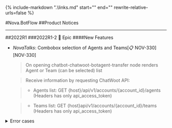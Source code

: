 {%
   include-markdown ".\links.md"
   start="<!--tasklink-start-->"
   end="<!--tasklink-end-->"
   rewrite-relative-urls=false
%}

#Nova.BotFlow
##Product Notices
***
##2022R1
###2022R1-2 :briefcase: Epic
####New Features
- *NovaTalks*: Combobox selection of Agents and Teams[:clipboard: NOV-330] [NOV-330]

	> On opening chatbot-chatwoot-botagent-transfer node renders Agent or Team (can be selected) list

	> Receive information by requesting ChatWoot API:

	> 	* Agents list: GET {host}/api/v1/accounts/{account_id}/agents (Headers has only api_access_token)

	> 	* Teams list: GET {host}api/v1/accounts/{account_id}/teams (Headers has only api_access_token)

<details><summary>Error cases</summary>
<p>
```
• WEB is down:

On list request we'll receive in browser devtools' console:
red.min.js?v=2.1.3:16 WebSocket connection to 'wss://novachatsconnector.test.novait.com.ua/botflow/comms' failed: 

• Redis is down:

On list request we'll receive in devtools' console:
GET https://novachatsconnector.test.novait.com.ua/redbot/chatwoot-botagent/get_agents?id=367e10bd2df215cc 502 (Bad Gateway)
and WebSocket errors

• Request has status code not equal to 200:

Error with status code 502 in BotFlow debug window

• Wrong BotFlow configuration:

Error shown as a red triangle icon under chatbot-chatwoot-botagent-receive node
```
</p>
</details>
- *NovaTalks*: Created BotAgent chatbot flow [:clipboard: NOV-320] [NOV-320]

	> BotAgent-In can parse events: conversation_opened, conversation_resolved

	> BotAgent-Out ignore his own messages sent on webhook

- *NovaTalks*: Conversation state check node [:clipboard: NOV-320] [NOV-320]

	> chatbot-chatwoot-conversation-state node can check conditions:

	> 	• "isAnswered" state in X minutes ("Answer timeout" can be configured)

	> 	• "isTransferred" state

- *NovaTalks*: Chatwoot BotAgent Outgoing events [:clipboard: NOV-322] [NOV-322]

	> chatbot-chatwoot-botagent-receive node not only process incoming, but also outgoing messages (sent from BotAgent)

####Bug Fixes
- *ABC*: fixed files being not sent to client [:clipboard: NOV-335] [NOV-335]

	> Files that are not message, photo, or video are converted in .document extension
***

###2022R1-1 :briefcase: Epic
####New Features
- *WhatsApp (Nexmo)*: migration from API v0.1 to API v1 [:clipboard: NOV-309] [NOV-309]
- *WhatsApp (Nexmo)*: backwards compatibility with API v0.1 [:clipboard: NOV-309] [NOV-309]

####Bug Fixes
- none
***

##2021R4
####New Features
- Developed **Message Queue** node with ability to store messages and retrive then on request [:clipboard: NOV-290] [NOV-290]

	> • created own package based on **node-red-contrib-multiple-queue**

- Implemented integration with ChatWoot Agent Bot [:clipboard: NOV-299] [NOV-299]

	> • ChatWoot BotAgent node (chatbot-chatwoot-botagent-send/receive) does support:

	>	- text messages

	>	- media (pictures, video, audio, files)
	
	>	- rich media (inline-buttons, quick-replies, generic-template)
	
	> • ChatWoot BotAgent Transfer node (chatbot-chatwoot-botagent-transfer):
	
	>	- can trasfer on team or agent with specified ID
	
	>	- fields "Transfer target type" and "Transfer target" must be filled
	
	> • Event Switch node (chatbot-chatwoot-conversation-switch) to work with conversation states:
	
	>	- Pending
	
	>	- Open
	
	>	- Snoozed
	
	>	- Resolved

	>	- Other

- RedBot 0.19.11 new functionality transfer to Nova.Botflow [:clipboard: NOV-282] [NOV-282]
- *ABC*: added **Quick Reply** message support [:clipboard: NOV-204] [NOV-204]

	> • Available from iOS 15, iPadOS 15, macOS 12 beta 5

- *ABC*: added **Checking List** and **Time Picker** messages support [:clipboard: NOV-205] [NOV-205]
- *ABC*: added **Capability List** header support [:clipboard: NOV-206] [NOV-206]

	> • With backwards compatibility for versions of iOS < 15.0

- Developed **Message Queue** node with ability to store messages and retrive then on request [:clipboard: NOV-288] [NOV-288]

	> • **node-red-contrib-simple-message-queue** functionality check
	
- *Twitter*: added support of channel [:clipboard: NOV-224] [NOV-224]
- *WhatsApp (Infobib)*: added support of channel [:clipboard: NOV-232] [NOV-232]
- Added support of Rich Media messages to channels [:clipboard: NOV-283] [NOV-283]:

	> • Vkontakte, Odnoklassniki, WhatsApp (Infobib)

- Realised ChatWoot connector [:clipboard: NOV-298] [NOV-298]
- Transfered **node-red-contrib-channels** and **node-red-contrib-chatbot-apple** packages to **node-red-contrib-chatbot** [:clipboard: NOV-299] [NOV-299]

####Bug Fixes
- Fixed Refresh Timeout function [:clipboard: NOV-280] [NOV-280]
***

##2021R3
####New Features
- *All channels*: added outbound messages [:clipboard: NOV-239] [NOV-239]:
	* without specific answer redirect on agent or workgroup\skillgroup 
	* with reservation of agent or workgroup\skillgroup after outbound message and specific answer redirect on agent or workgroup\skillgroup
	* with reservation of agent or workgroup\skillgroup after client's reply and specific answer redirect on agent or workgroup\skillgroup
- Extended support of Rich Media for Omilia [:clipboard: NOV-176] [NOV-176]
- Added ChatProxy support for existing channels [:clipboard: NOV-177] [NOV-177]
- Enhanced webhook implementation for channels [:clipboard: NOV-183] [NOV-183]

	> • Webhooks are following one set URL template (excluding Apple channel)

	> • Few bots can be setup on one channel at the same time (in different flows or with switch)

- *WhatsApp (Infobip)*: added support of channel [:clipboard: NOV-184] [NOV-184]
- *All channels*: added **sessionRefreshTimeout** to **Omilia** conversations [:clipboard: NOV-188] [NOV-188]

	> • Mechanism: at the start of conversation sets timer that every time checks if there were messages from client in set timeframe, if messages weren't sent, then it throws up **No Input** event to Omilia

- *All channels*: added functionality to call second Omilia app [:clipboard: NOV-189] [NOV-189]

	> • for example: survey application

- *ABC*: smiles are converted in unicode and sent to Omilia [:clipboard: NOV-190] [NOV-190]

	> • Omilia doesn't support any media content

- Developed backward compatibility of inbuild nodes [:clipboard: NOV-191] [NOV-191]
- *Slack*: added support of channel [:clipboard: NOV-201] [NOV-201]
- Migration to Node.Red version 2.X [:clipboard: NOV-207] [NOV-207]
- Added logging to external .log file on server [:clipboard: NOV-208] [NOV-208]
- Added **Redis** as a context provider [:clipboard: NOV-210] [NOV-210]

	> • Based on ioredis library

- *Telegram*: added **Card** Rich Media messages support [:clipboard: NOV-219] [NOV-219]
- *Telegram*: added **Carousel**Rich Media messages support [:clipboard: NOV-220] [NOV-220]
- *Slack*: added **Button Grid** Rich Media messages support [:clipboard: NOV-233] [NOV-233]
- *Slack*: added **Button List** Rich Media messages support [:clipboard: NOV-234] [NOV-234]
- *Vkotankte*: added support of channel [:clipboard: NOV-230] [NOV-230]
- *Odnoklassniki*: added support of channel [:clipboard: NOV-231] [NOV-231]
- Realised parallel work of same channels (with different configuration) on separate flows [:clipboard: NOV-263] [NOV-263]
- Imported **chat-platform** library for further support and development from our side [:clipboard: NOV-209] [NOV-209]

####Bug Fixes
- *Viber*: fixed sending of attachments both ways [:clipboard: NOV-180] [NOV-180]
- *Telegram*: fixed sending comments with media content [:clipboard: NOV-217] [NOV-217]
- Negated influence of receiver nodes in swiched off flows on working received nodes [:clipboard: NOV-235] [NOV-235]
- *Slack*: fixed **oAuthURL** link generation on channel creation [:clipboard: NOV-236] [NOV-236]
***

##2021R2
####New Features
- Added node-connector to **Genesys.PureCloud** [:clipboard: NOV-143] [NOV-143]
- Added node-connector to **Cisco.ECE** [:clipboard: NOV-144] [NOV-144]
- Added node-connector to **Omilia** [:clipboard: NOV-145] [NOV-145]
- Added node-connector to **Genesys.PureEngage** [:clipboard: NOV-146] [NOV-146]
- *WhatsApp (Nexmo)*: added support of channel [:clipboard: NOV-158] [NOV-158]
- *WeChat*: added support of channel [:clipboard: NOV-159] [NOV-159]
- Realized native attachment sending (no URL) for PureEngage [:clipboard: NOV-160] [NOV-160]
- *ABC*: Added support of **Omilia** buttons for **Apple Chat** [:clipboard: NOV-178] [NOV-178]
- Made bufferization of media content for optimization of flow building [:clipboard: NOV-179] [NOV-179]

####Bug Fixes
- none
***

##2021R1
####New Features
- *ABC*: added sending of **Rich Link** messages [:clipboard: NOV-129] [NOV-129]
- *ABC*: added sending of **Interactive** messages [:clipboard: NOV-130] [NOV-130]: 
	* **List Picker** in **Apple List Template** node
	* **Time Picker** in **Apple List Template** node
- *ABC*: developed the following nodes [:clipboard: NOV-131] [NOV-131]:
	* *Authentication*: node **Apple Auth** for autorization
	* *Apple Pay*: node **Apple Pay** to pay for services/goods
	* **Custom Interactive Messages**: node adds ability to send data structures that can be rendered by custom ABC application

####Bug Fixes
- none
***

##2020R4
####New Features
- *ABC*: added support of Apple Business Chat [:clipboard: NOV-102] [NOV-102]:
	* sending and receiving text messages
	* receiving files
	* sending picture files
	* receiving **Typing Indicators** and identificators of chat's session ending (actions)

####Bug Fixes
- none